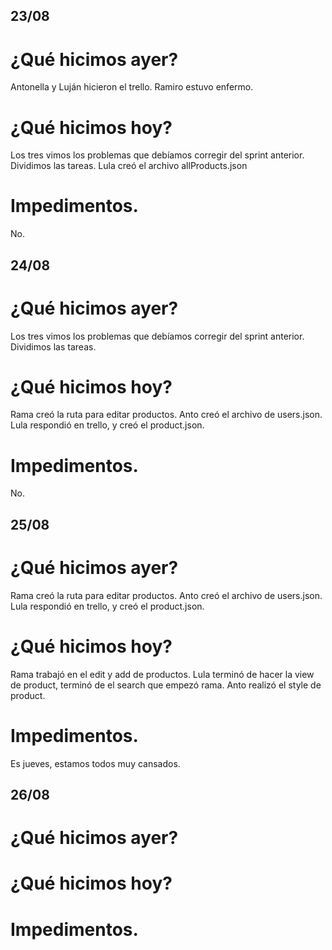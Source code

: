 ## 23/08

# ¿Qué hicimos ayer?
Antonella y Luján hicieron el trello.
Ramiro estuvo enfermo.

# ¿Qué hicimos hoy?
Los tres vimos los problemas que debíamos corregir del sprint anterior.
Dividimos las tareas.
Lula creó el archivo allProducts.json

# Impedimentos.
No.



## 24/08
# ¿Qué hicimos ayer?
Los tres vimos los problemas que debíamos corregir del sprint anterior.
Dividimos las tareas.

# ¿Qué hicimos hoy?
Rama creó la ruta para editar productos.
Anto creó el archivo de users.json.
Lula respondió en trello, y creó el product.json.

# Impedimentos.
No.



## 25/08
# ¿Qué hicimos ayer?
Rama creó la ruta para editar productos.
Anto creó el archivo de users.json.
Lula respondió en trello, y creó el product.json.

# ¿Qué hicimos hoy?
Rama trabajó en el edit y add de productos.
Lula terminó de hacer la view de product, terminó de el search que empezó rama.
Anto realizó el style de product.

# Impedimentos.
Es jueves, estamos todos muy cansados.


## 26/08
# ¿Qué hicimos ayer?

# ¿Qué hicimos hoy?

# Impedimentos.

